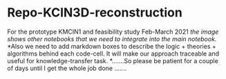 # Repo-KCIN3D-reconstruction
For the prototype KMCIN1 and feasibility study Feb-March 2021
*the image shows other notebooks that we need to integrate into the main notebook.*
*Also we need to add markdown boxes to describe the logic + theories + algorithms behind each code-cell. It will make our approach traceable and useful for knowledge-transfer task.
*.......So please be patient for a couple of days until I get the whole job done .......

